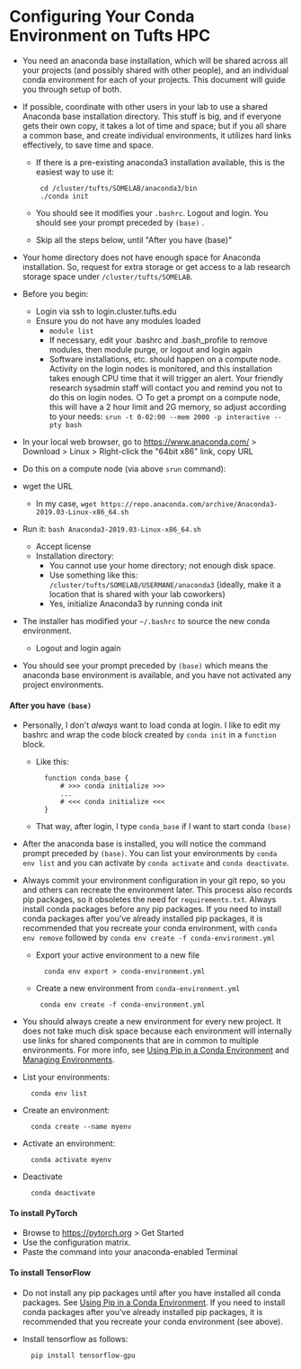 
# Configuring Your Conda Environment on Tufts HPC

- You need an anaconda base installation, which will be shared across all your projects (and possibly shared with other people), and an individual conda environment for each of your projects. This document will guide you through setup of both.

- If possible, coordinate with other users in your lab to use a shared Anaconda base installation directory. This stuff is big, and if everyone gets their own copy, it takes a lot of time and space; but if you all share a common base, and create individual environments, it utilizes hard links effectively, to save time and space.

  - If there is a pre-existing anaconda3 installation available, this is the easiest way to use it:

         cd /cluster/tufts/SOMELAB/anaconda3/bin
         ./conda init
     
  - You should see it modifies your `.bashrc`. Logout and login. You should see your prompt preceded by `(base)` .

  - Skip all the steps below, until "After you have (base)"

- Your home directory does not have enough space for Anaconda installation. So, request for extra storage or get access to a lab research storage space under `/cluster/tufts/SOMELAB`.

- Before you begin: 
	- Login via ssh to login.cluster.tufts.edu
	- Ensure you do not have any modules loaded 
		- `module list`
		- If necessary, edit your .bashrc and .bash_profile to remove modules, then module purge, or logout and login again
		- Software installations, etc. should happen on a compute node. Activity on the login nodes is monitored, and this installation takes enough CPU time that it will trigger an alert. Your friendly research sysadmin staff will contact you and remind you not to do this on login nodes.
		○ To get a prompt on a compute node, this will have a 2 hour limit and 2G memory, so adjust according to your needs: `srun -t 0-02:00 --mem 2000 -p interactive --pty bash`
	
- In your local web browser, go to https://www.anaconda.com/ > Download > Linux > Right-click the "64bit x86" link, copy URL

- Do this on a compute node (via above `srun` command):

- wget the URL 
	
	- In my case, `wget https://repo.anaconda.com/archive/Anaconda3-2019.03-Linux-x86_64.sh`
	
- Run it: `bash Anaconda3-2019.03-Linux-x86_64.sh` 
	- Accept license
	- Installation directory: 
		- You cannot use your home directory; not enough disk space.
		- Use something like this: `/cluster/tufts/SOMELAB/USERMANE/anaconda3` (ideally, make it a location that is shared with your lab coworkers)
		- Yes, initialize Anaconda3 by running conda init
	
- The installer has modified your `~/.bashrc` to source the new conda environment.
	
	- Logout and login again
	
- You should see your prompt preceded by `(base)` which means the anaconda base environment is available, and you have not activated any project environments.

#### After you have `(base)`

- Personally, I don't *always* want to load conda at login. I like to edit my bashrc and wrap the code block created by `conda init` in a `function` block.

    - Like this:

            function conda_base {
                # >>> conda initialize >>>
                ...
                # <<< conda initialize <<<
            }

    - That way, after login, I type `conda_base` if I want to start conda `(base)`

- After the anaconda base is installed, you will notice the command prompt preceded by `(base)`.  You can list your environments by `conda env list` and you can activate by `conda activate` and `conda deactivate`. 

- Always commit your environment configuration in your git repo, so you and others can recreate the environment later. This process also records pip packages, so it obsoletes the need for `requirements.txt`. Always install conda packages before any pip packages. If you need to install conda packages after you've already installed pip packages, it is recommended that you recreate your conda environment, with `conda env remove` followed by `conda env create -f conda-environment.yml`

  - Export your active environment to a new file

          conda env export > conda-environment.yml

  - Create a new environment from  `conda-environment.yml`
  
         conda env create -f conda-environment.yml

- You should always create a new environment for every new project. It does not take much disk space because each environment will internally use links for shared components that are in common to multiple environments. For more info, see [Using Pip in a Conda Environment](https://www.anaconda.com/using-pip-in-a-conda-environment/) and [Managing Environments](https://docs.conda.io/projects/conda/en/latest/user-guide/tasks/manage-environments.html). 

- List your environments:

        conda env list

- Create an environment:

        conda create --name myenv
    
- Activate an environment:

        conda activate myenv

- Deactivate

        conda deactivate

#### To install PyTorch 

  - Browse to https://pytorch.org > Get Started
  - Use the configuration matrix.
  - Paste the command into your anaconda-enabled Terminal

#### To install TensorFlow 

- Do not install any pip packages until after you have installed all conda packages. See [Using Pip in a Conda Environment](https://www.anaconda.com/using-pip-in-a-conda-environment/). If you need to install conda packages after you've already installed pip packages, it is recommended that you recreate your conda environment (see above).
- Install tensorflow as follows:

        pip install tensorflow-gpu


